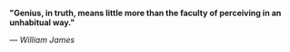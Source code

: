 **"Genius, in truth, means little more than the faculty of perceiving in an unhabitual way."**

— _William James_
